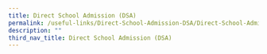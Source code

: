 ```yaml
---
title: Direct School Admission (DSA)
permalink: /useful-links/Direct-School-Admission-DSA/Direct-School-Admission-DSA/
description: ""
third_nav_title: Direct School Admission (DSA)
---
```

